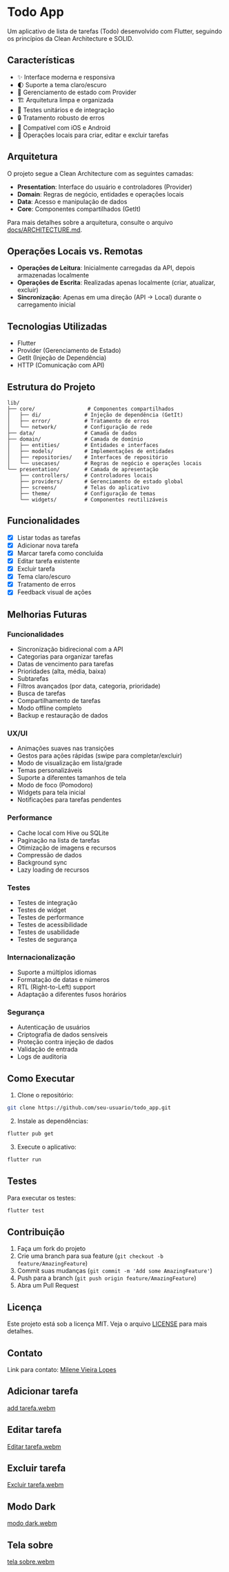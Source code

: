 # Todo App

Um aplicativo de lista de tarefas (Todo) desenvolvido com Flutter, seguindo os princípios da Clean Architecture e SOLID.

## Características

- ✨ Interface moderna e responsiva
- 🌓 Suporte a tema claro/escuro
- 🔄 Gerenciamento de estado com Provider
- 🏗️ Arquitetura limpa e organizada
- 🧪 Testes unitários e de integração
- 🔒 Tratamento robusto de erros
- 📱 Compatível com iOS e Android
- 🔄 Operações locais para criar, editar e excluir tarefas

## Arquitetura

O projeto segue a Clean Architecture com as seguintes camadas:

- **Presentation**: Interface do usuário e controladores (Provider)
- **Domain**: Regras de negócio, entidades e operações locais
- **Data**: Acesso e manipulação de dados
- **Core**: Componentes compartilhados (GetIt)

Para mais detalhes sobre a arquitetura, consulte o arquivo [docs/ARCHITECTURE.md](docs/ARCHITECTURE.md).

## Operações Locais vs. Remotas

- **Operações de Leitura**: Inicialmente carregadas da API, depois armazenadas localmente
- **Operações de Escrita**: Realizadas apenas localmente (criar, atualizar, excluir)
- **Sincronização**: Apenas em uma direção (API → Local) durante o carregamento inicial

## Tecnologias Utilizadas

- Flutter
- Provider (Gerenciamento de Estado)
- GetIt (Injeção de Dependência)
- HTTP (Comunicação com API)

## Estrutura do Projeto

```
lib/
├── core/                 # Componentes compartilhados
│   ├── di/              # Injeção de dependência (GetIt)
│   ├── error/           # Tratamento de erros
│   └── network/         # Configuração de rede
├── data/                # Camada de dados
├── domain/              # Camada de domínio
│   ├── entities/        # Entidades e interfaces
│   ├── models/          # Implementações de entidades
│   ├── repositories/    # Interfaces de repositório
│   └── usecases/        # Regras de negócio e operações locais
└── presentation/        # Camada de apresentação
    ├── controllers/     # Controladores locais
    ├── providers/       # Gerenciamento de estado global
    ├── screens/         # Telas do aplicativo
    ├── theme/           # Configuração de temas
    └── widgets/         # Componentes reutilizáveis
```

## Funcionalidades

- [x] Listar todas as tarefas
- [x] Adicionar nova tarefa
- [x] Marcar tarefa como concluída
- [x] Editar tarefa existente
- [x] Excluir tarefa
- [x] Tema claro/escuro
- [x] Tratamento de erros
- [x] Feedback visual de ações

## Melhorias Futuras

### Funcionalidades
- Sincronização bidirecional com a API
- Categorias para organizar tarefas
- Datas de vencimento para tarefas
- Prioridades (alta, média, baixa)
- Subtarefas
- Filtros avançados (por data, categoria, prioridade)
- Busca de tarefas
- Compartilhamento de tarefas
- Modo offline completo
- Backup e restauração de dados

### UX/UI
- Animações suaves nas transições
- Gestos para ações rápidas (swipe para completar/excluir)
- Modo de visualização em lista/grade
- Temas personalizáveis
- Suporte a diferentes tamanhos de tela
- Modo de foco (Pomodoro)
- Widgets para tela inicial
- Notificações para tarefas pendentes

### Performance
- Cache local com Hive ou SQLite
- Paginação na lista de tarefas
- Otimização de imagens e recursos
- Compressão de dados
- Background sync
- Lazy loading de recursos

### Testes
- Testes de integração
- Testes de widget
- Testes de performance
- Testes de acessibilidade
- Testes de usabilidade
- Testes de segurança

### Internacionalização
- Suporte a múltiplos idiomas
- Formatação de datas e números
- RTL (Right-to-Left) support
- Adaptação a diferentes fusos horários

### Segurança
- Autenticação de usuários
- Criptografia de dados sensíveis
- Proteção contra injeção de dados
- Validação de entrada
- Logs de auditoria

## Como Executar

1. Clone o repositório:
```bash
git clone https://github.com/seu-usuario/todo_app.git
```

2. Instale as dependências:
```bash
flutter pub get
```

3. Execute o aplicativo:
```bash
flutter run
```

## Testes

Para executar os testes:

```bash
flutter test
```

## Contribuição

1. Faça um fork do projeto
2. Crie uma branch para sua feature (`git checkout -b feature/AmazingFeature`)
3. Commit suas mudanças (`git commit -m 'Add some AmazingFeature'`)
4. Push para a branch (`git push origin feature/AmazingFeature`)
5. Abra um Pull Request

## Licença

Este projeto está sob a licença MIT. Veja o arquivo [LICENSE](LICENSE) para mais detalhes.

## Contato

Link para contato: [Milene Vieira Lopes](https://github.com/milenevi)


## Adicionar tarefa
[add tarefa.webm](https://github.com/user-attachments/assets/406be915-c48d-409e-9169-7a290bcee070)

## Editar tarefa
[Editar tarefa.webm](https://github.com/user-attachments/assets/2dcb4db4-b0b6-4d1a-85ed-aa089a8a95c1)

## Excluir tarefa
[Excluir tarefa.webm](https://github.com/user-attachments/assets/ea48cced-8cdd-48d1-8f65-3d6c41a8b718)

## Modo Dark
[modo dark.webm](https://github.com/user-attachments/assets/2b997a89-1ef7-4af3-a082-36093b5f33d7)

## Tela sobre
[tela sobre.webm](https://github.com/user-attachments/assets/9978dbf9-3560-4bfa-ad7c-17c155cef250)


